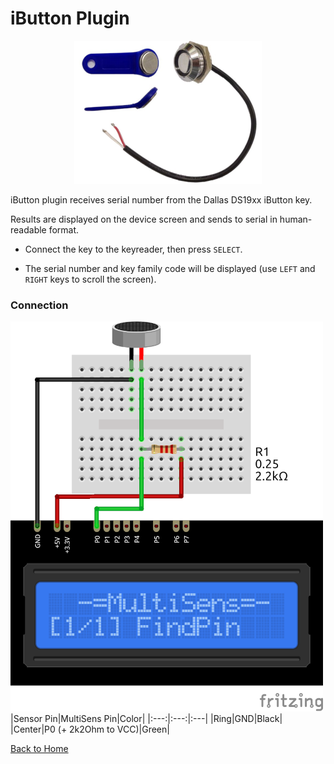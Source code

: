 # iButton Plugin
<p align="center"><img src="iButton.png"/></p>

iButton plugin receives serial number from the Dallas DS19xx iButton key.

Results are displayed on the device screen and sends to serial in human-readable format.

* Connect the key to the keyreader, then press `SELECT`.

* The serial number and key family code will be displayed (use `LEFT` and `RIGHT` keys to 
  scroll the screen).

### Connection
![iButtonConnection](iButton-CONN.png)
|Sensor Pin|MultiSens Pin|Color|
|:---:|:---:|:---|
|Ring|GND|Black|
|Center|P0 (+ 2k2Ohm to VCC)|Green|



[Back to Home](/#supported-devices)

